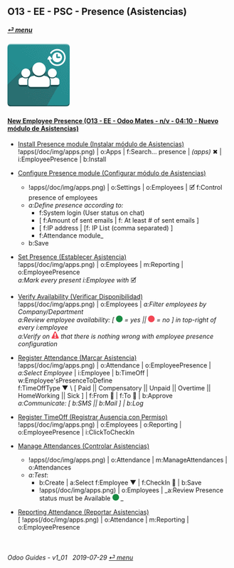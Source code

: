 ## O13 - EE - PSC - Presence (Asistencias)
#### [_&#x23CE; menu_](/o13/ee/o13-ee-guides_menu.md)  
### ![psc](/doc/img/hr_presence.png)

#### [New Employee Presence (O13 - EE - Odoo Mates - n/v - 04:10 - Nuevo módulo de Asistencias)](https://youtube.com/embed/5flykV7VCzo?autoplay=1&start=4&end=0&rel=0&nocount)<br>

- [Install Presence module (Instalar módulo de Asistencias)](https://youtube.com/embed/xS5p-zOkbhk?autoplay=1&start=3m39s&end=3m50s&rel=0)  
!apps(/doc/img/apps.png) | o:Apps | f:Search... presence | _(apps)_ &#x2716; | i:EmployeePresence | b:Install  

- [Configure Presence module (Configurar módulo de Asistencias)](https://youtube.com/embed/xS5p-zOkbhk?autoplay=1&start=3m11s&end=3m31s&rel=0)  
  - !apps(/doc/img/apps.png) | o:Settings | o:Employees | &#x1F5F9; f:Control presence of employees  
  - _a:Define presence according to:_  
    - f:System login (User status on chat)  
    - [ f:Amount of sent emails | f: At least # of sent emails ]  
    - [ f:IP address | [f: IP List (comma separated) ]  
    - f:Attendance module_  
  - b:Save  

- [Set Presence (Establecer Asistencia)](https://youtube.com/embed/xS5p-zOkbhk?autoplay=1&start=2m32s&end=2m56s&rel=0)  
!apps(/doc/img/apps.png) | o:Employees | m:Reporting | o:EmployeePresence  
_a:Mark every present i:Employee with_ &#x1F5F9;  

- [Verify Availability (Verificar Disponibilidad)](https://youtube.com/embed/xS5p-zOkbhk?autoplay=1&start=4s&end=31s&rel=0)  
!apps(/doc/img/apps.png) | o:Employees | _a:Filter employees by Company/Department_  
_a:Review employee availability: \[ ![presence_yes](/doc/img/presence_yes.png) = yes || ![presence_no](/doc/img/presence_no.png) = no ] in top-right of every i:employee_  
_a:Verify on ![warning](/doc/img/warning.png) that there is nothing wrong with employee presence configuration_  

- [Register Attendance (Marcar Asistencia)](https://youtube.com/embed/xS5p-zOkbhk?autoplay=1&start=1m23s&end=2m34s&rel=0)  
!apps(/doc/img/apps.png) | o:Attendance | o:EmployeePresence | _a:Select Employee_ | i:Employee | b:TimeOff | w:Employee'sPresenceToDefine  
f:TimeOffType &#x25BC; \ [ Paid || Compensatory || Unpaid || Overtime || HomeWorking || Sick ] | f:From &#x1F4C5; | f:To &#x1F4C5; | b:Approve  
_a:Communicate: [ b:SMS || b:Mail ] | b:Log_  

- [Register TimeOff (Registrar Ausencia con Permiso)](https://youtube.com/embed/xS5p-zOkbhk?autoplay=1&start=1m23s&end=37s&rel=0)  
!apps(/doc/img/apps.png) | o:Employees | o:Reporting | o:EmployeePresence | i:ClickToCheckIn  

- [Manage Attendances (Controlar Asistencias)](https://youtube.com/embed/xS5p-zOkbhk?autoplay=1&start=37s&end=1m4s&rel=0)  
  - !apps(/doc/img/apps.png) | o:Attendance | m:ManageAttendances | o:Attendances  
  - _a:Test_: 
    - b:Create | a:Select f:Employee &#x25BC; | f:CheckIn &#x1F4C5; | b:Save  
    - !apps(/doc/img/apps.png) | o:Employees | _a:Review Presence status must be Available ![presence_yes](/doc/img/presence_yes.png) _  

- [Reporting Attendance (Reportar Asistencias)](https://youtube.com/embed/xS5p-zOkbhk?autoplay=1&start=1m4s&end=1m16s&rel=0)  
  \[ !apps(/doc/img/apps.png) | o:Attendance | m:Reporting | o:EmployeePresence

<br>

###### Odoo Guides - v1_01 &nbsp; 2019-07-29  [_&#x23CE; menu_](/o13/ee/o13-ee-guides_menu.md)  
